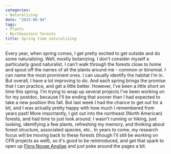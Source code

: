 ```yaml
---
categories:
- Naturalizing
date: "2015-06-04"
tags:
- Plants
- Northeastern forests
title: Spring time naturalizing
---
```


Every year, when spring comes, I get pretty excited to get outside and do some naturalizing. Well, mostly botanizing. I don't consider myself a particularly good naturalist. I can't walk through the forests close to home and spout off the names of all the plants around me - common or binomial. I can name the most prominent ones. I can usually identify the habitat I'm in. But overall, I have a lot improving to do. And each spring brings the promise that I can practice, and get a little better. However, I've been a little short on time this spring. I'm trying to wrap up several projects I've been working on for my postdoc, because I'll be ending that sooner than I had expected to take a new position this fall. But last week I had the chance to get out for a bit, and I was actually pretty happy with how much I remembered from years past! More importantly, I got out into the northeast (North American) forests, and had time to just look around. I wasn't running or hiking, just looking, identifying a few plants, refreshing my memory, and thinking about forest structure, associated species, etc.. In years to come, my research focus will be moving back to these forests (though I'll still be working on CFR projects as well), so it's good to be reintroduced, and get that spark to open up [Flora Novae Angliae](http://newenglandwild.org/store/books-from-the-society/flora-novae-angliae) and just poke around the pages a bit.